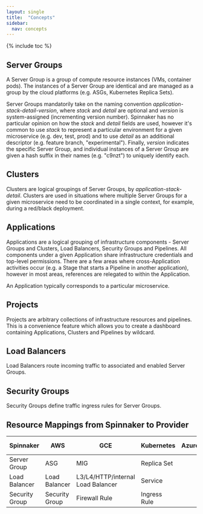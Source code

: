 ```yaml
---
layout: single
title:  "Concepts"
sidebar:
  nav: concepts
---
```


{% include toc %}

## Server Groups

A Server Group is a group of compute resource instances (VMs, container pods). The instances of a Server Group are identical and are managed as a group by the cloud platforms (e.g. ASGs, Kubernetes Replica Sets).

Server Groups mandatorily take on the naming convention *application-stack-detail-version*, where *stack* and *detail* are optional and *version* is system-assigned (incrementing version number). Spinnaker has no particular opinion on how the *stack* and *detail* fields are used, however it's common to use *stack* to represent a particular environment for a given microservice (e.g. dev, test, prod) and to use *detail* as an additional descriptor (e.g. feature branch, "experimental"). Finally, *version* indicates the specific Server Group, and individual instances of a Server Group are given a hash suffix in their names (e.g. "c9nzt") to uniquely identify each.

## Clusters

Clusters are logical groupings of Server Groups, by *application-stack-detail*. Clusters are used in situations where multiple Server Groups for a given microservice need to be coordinated in a single context, for example, during a red/black deployment.

## Applications

Applications are a logical grouping of infrastructure components - Server Groups and Clusters, Load Balancers, Security Groups and Pipelines. All components under a given Application share infrastructure credentials and top-level permissions. There are a few areas where cross-Application activities occur (e.g. a Stage that starts a Pipeline in another application), however in most areas, references are relegated to within the Application.

An Application typically corresponds to a particular microservice.

## Projects

Projects are arbitrary collections of infrastructure resources and pipelines. This is a convenience feature which allows you to create a dashboard containing Applications, Clusters and Pipelines by wildcard.

<!-- ## Infrastructure

This is a catch net area from which potentially lists all infrastructure components across all of Spinnaker that you have access to. You can search for Applications, Clusters, Server Groups, Instances, Load Balancers and Security Groups by wildcard. -->

## Load Balancers

Load Balancers route incoming traffic to associated and enabled Server Groups.

## Security Groups

Security Groups define traffic ingress rules for Server Groups.

## Resource Mappings from Spinnaker to Provider

Spinnaker | AWS | GCE | Kubernetes | Azure | OpenStack | Cloud Foundry
---|---|---|---|---|---|---
Server Group | ASG | MIG | Replica Set
Load Balancer | Load Balancer | L3/L4/HTTP/internal Load Balancer | Service
Security Group | Security Group | Firewall Rule | Ingress Rule
